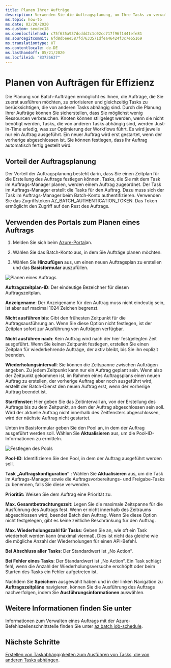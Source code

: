 ```yaml
---
title: Planen Ihrer Aufträge
description: Verwenden Sie die Auftragsplanung, um Ihre Tasks zu verwalten.
ms.topic: how-to
ms.date: 02/20/2020
ms.custom: seodec18
ms.openlocfilehash: c75f635a937dcddd2c1c02cc717f96f1441efe81
ms.sourcegitcommit: 6fd8dbeee587fd7633571dfea46424f3c7e65169
ms.translationtype: HT
ms.contentlocale: de-DE
ms.lasthandoff: 05/21/2020
ms.locfileid: "83726637"
---
```

# <a name="schedule-jobs-for-efficiency"></a>Planen von Aufträgen für Effizienz

Die Planung von Batch-Aufträgen ermöglicht es Ihnen, die Aufträge, die Sie zuerst ausführen möchten, zu priorisieren und gleichzeitig Tasks zu berücksichtigen, die von anderen Tasks abhängig sind. Durch die Planung Ihrer Aufträge können Sie sicherstellen, dass Sie möglichst wenig Ressourcen verbrauchen. Knoten können stillgelegt werden, wenn sie nicht benötigt werden, Tasks, die von anderen Tasks abhängig sind, werden Just-In-Time erledig, was zur Optimierung der Workflows führt. Es wird jeweils nur ein Auftrag ausgeführt. Ein neuer Auftrag wird erst gestartet, wenn der vorherige abgeschlossen ist. Sie können festlegen, dass Ihr Auftrag automatisch fertig gestellt wird. 

## <a name="benefit-of-job-scheduling"></a>Vorteil der Auftragsplanung

Der Vorteil der Auftragsplanung besteht darin, dass Sie einen Zeitplan für die Erstellung des Auftrags festlegen können. Tasks, die Sie mit dem Task im Auftrags-Manager planen, werden einem Auftrag zugeordnet. Der Task im Auftrags-Manager erstellt die Tasks für den Auftrag. Dazu muss sich der Task im Auftrags-Manager beim Batch-Konto authentifizieren. Verwenden Sie das Zugriffstoken AZ_BATCH_AUTHENTICATION_TOKEN. Das Token ermöglicht den Zugriff auf den Rest des Auftrags. 

## <a name="use-the-portal-to-schedule-a-job"></a>Verwenden des Portals zum Planen eines Auftrags

   1. Melden Sie sich beim [Azure-Portal](https://portal.azure.com/)an.

   2. Wählen Sie das Batch-Konto aus, in dem Sie Aufträge planen möchten.

   3. Wählen Sie **Hinzufügen** aus, um einen neuen Auftragsplan zu erstellen und das **Basisformular** auszufüllen.



![Planen eines Auftrags][1]

**Auftragszeitplan-ID**: Der eindeutige Bezeichner für diesen Auftragszeitplan.

**Anzeigename**: Der Anzeigename für den Auftrag muss nicht eindeutig sein, ist aber auf maximal 1024 Zeichen begrenzt.

**Nicht ausführen bis**: Gibt den frühesten Zeitpunkt für die Auftragsausführung an. Wenn Sie diese Option nicht festlegen, ist der Zeitplan sofort zur Ausführung von Aufträgen verfügbar.

**Nicht ausführen nach**: Kein Auftrag wird nach der hier festgelegten Zeit ausgeführt. Wenn Sie keinen Zeitpunkt festlegen, erstellen Sie einen Zeitplan für wiederkehrende Aufträge, der aktiv bleibt, bis Sie ihn explizit beenden.

**Wiederholungsintervall**: Sie können die Zeitspanne zwischen Aufträgen angeben. Zu jedem Zeitpunkt kann nur ein Auftrag geplant sein. Wenn also der Zeitpunkt gekommen ist, im Rahmen eines Auftragsplans einen neuen Auftrag zu erstellen, der vorherige Auftrag aber noch ausgeführt wird, erstellt der Batch-Dienst den neuen Auftrag erst, wenn der vorherige Auftrag beendet ist.  

**Startfenster**: Hier geben Sie das Zeitintervall an, von der Erstellung des Auftrags bis zu dem Zeitpunkt, an dem der Auftrag abgeschlossen sein soll. Wird der aktuelle Auftrag nicht innerhalb des Zeitfensters abgeschlossen, wird der nächste Auftrag nicht gestartet.

Unten im Basisformular geben Sie den Pool an, in dem der Auftrag ausgeführt werden soll. Wählen Sie **Aktualisieren** aus, um die Pool-ID-Informationen zu ermitteln. 

![Festlegen des Pools][2]


**Pool-ID**: Identifizieren Sie den Pool, in dem der Auftrag ausgeführt werden soll.

**Task „Auftragskonfiguration“** : Wählen Sie **Aktualisieren** aus, um die Task im Auftrags-Manager sowie die Auftragsvorbereitungs- und Freigabe-Tasks zu benennen, falls Sie diese verwenden.

**Priorität:** Weisen Sie dem Auftrag eine Priorität zu.

**Max. Gesamtbetrachtungszeit**: Legen Sie die maximale Zeitspanne für die Ausführung des Auftrags fest. Wenn er nicht innerhalb des Zeitraums abgeschlossen wird, beendet Batch den Auftrag. Wenn Sie diese Option nicht festgelegen, gibt es keine zeitliche Beschränkung für den Auftrag.

**Max. Wiederholungszahl für Tasks**: Geben Sie an, wie oft ein Task wiederholt werden kann (maximal viermal). Dies ist nicht das gleiche wie die mögliche Anzahl der Wiederholungen für einen API-Befehl.

**Bei Abschluss aller Tasks**: Der Standardwert ist „No Action“.

**Bei Fehler eines Tasks**: Der Standardwert ist „No Action“. Ein Task schlägt fehl, wenn die Anzahl der Wiederholungsversuche erschöpft oder beim Starten des Tasks ein Fehler aufgetreten ist. 

Nachdem Sie **Speichern** ausgewählt haben und in der linken Navigation zu **Auftragszeitpläne** navigieren, können Sie die Ausführung des Auftrags nachverfolgen, indem Sie **Ausführungsinformationen** auswählen.


## <a name="for-more-information"></a>Weitere Informationen finden Sie unter

Informationen zum Verwalten eines Auftrags mit der Azure-Befehlszeilenschnittstelle finden Sie unter [az batch job-schedule](https://docs.microsoft.com/cli/azure/batch/job-schedule?view=azure-cli-latest).

## <a name="next-steps"></a>Nächste Schritte

[Erstellen von Taskabhängigkeiten zum Ausführen von Tasks, die von anderen Tasks abhängen](batch-task-dependencies.md).





[1]: ./media/batch-job-schedule/add_job_schedule-02.png
[2]: ./media/batch-job-schedule/add_job_schedule-03.png


